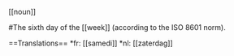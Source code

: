 [[noun]]

#The sixth day of the [[week]] (according to the ISO 8601 norm).

==Translations==
*fr: [[samedi]]
*nl: [[zaterdag]]